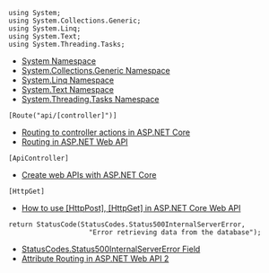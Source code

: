 ```
using System;
using System.Collections.Generic;
using System.Linq;
using System.Text;
using System.Threading.Tasks;
```
- [System Namespace](https://docs.microsoft.com/en-us/dotnet/api/system?view=net-6.0)
- [System.Collections.Generic Namespace](https://docs.microsoft.com/en-us/dotnet/api/system.collections.generic?view=net-6.0)
- [System.Linq Namespace](https://docs.microsoft.com/en-us/dotnet/api/system.linq?view=net-6.0)
- [System.Text Namespace](https://docs.microsoft.com/en-us/dotnet/api/system.text?view=net-6.0)
- [System.Threading.Tasks Namespace](https://docs.microsoft.com/en-us/dotnet/api/system.threading.tasks?view=net-6.0)


```
[Route("api/[controller]")]
```
- [Routing to controller actions in ASP.NET Core](https://docs.microsoft.com/en-us/aspnet/core/mvc/controllers/routing?view=aspnetcore-6.0)
- [Routing in ASP.NET Web API](https://docs.microsoft.com/en-us/aspnet/web-api/overview/web-api-routing-and-actions/routing-in-aspnet-web-api)

```
[ApiController]
```
- [Create web APIs with ASP.NET Core](https://docs.microsoft.com/en-us/aspnet/core/web-api/?view=aspnetcore-6.0)

```
[HttpGet]
```
- [How to use [HttpPost], [HttpGet] in ASP.NET Core Web API](https://docs.microsoft.com/en-us/answers/questions/497278/how-to-use-httppost-httpget-in-aspnet-core-web-api.html)

```
return StatusCode(StatusCodes.Status500InternalServerError, 
                    "Error retrieving data from the database");
```
- [StatusCodes.Status500InternalServerError Field](https://docs.microsoft.com/en-us/dotnet/api/microsoft.aspnetcore.http.statuscodes.status500internalservererror?view=aspnetcore-6.0)
- [Attribute Routing in ASP.NET Web API 2](https://docs.microsoft.com/en-us/aspnet/web-api/overview/web-api-routing-and-actions/attribute-routing-in-web-api-2)
